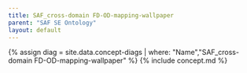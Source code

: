 ```yaml
---
title: SAF_cross-domain FD-OD-mapping-wallpaper
parent: "SAF SE Ontology"
layout: default
---
```

{% assign diag = site.data.concept-diags | where: "Name","SAF_cross-domain FD-OD-mapping-wallpaper" %}
{% include concept.md %}